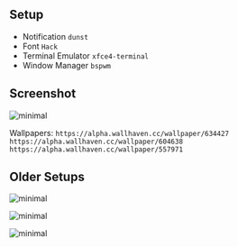 Setup
------------------
* Notification `dunst`
* Font `Hack`
* Terminal Emulator `xfce4-terminal`
* Window Manager `bspwm`

Screenshot
------------------

![minimal](https://i.imgur.com/MWrYP57.png)

Wallpapers: `https://alpha.wallhaven.cc/wallpaper/634427` 
			`https://alpha.wallhaven.cc/wallpaper/604638`
			`https://alpha.wallhaven.cc/wallpaper/557971`

Older Setups
------------------
![minimal](https://i.imgur.com/1a0AmYg.png)

![minimal](https://i.imgur.com/aN5ZEYc.png)

![minimal](https://i.imgur.com/UTlMsBQ.png)
